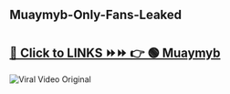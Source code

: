 
 ## Muaymyb-Only-Fans-Leaked

# <h2><a href="https://clipsfans.com/Muaymyb&ref=git">🔗 Click to LINKS ⏩⏩ 👉 🟢 Muaymyb </a></h2>

<a href="https://clipsfans.com/Muaymyb&ref=git" rel="nofollow" data-target="animated-image.originalLink"><img src="https://i.ibb.co.com/xMMVF88/686577567.gif" alt="Viral Video Original" style="max-width: 100%; display: inline-block;" data-target="animated-image.originalImage"></a>
